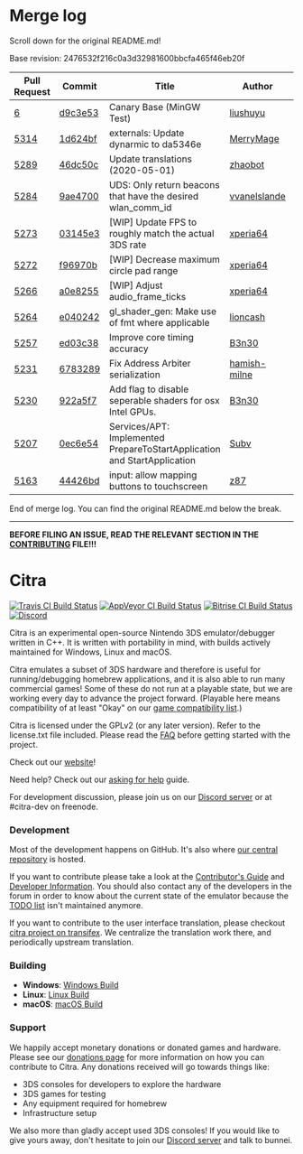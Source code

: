 # Merge log

Scroll down for the original README.md!

Base revision: 2476532f216c0a3d32981600bbcfa465f46eb20f

|Pull Request|Commit|Title|Author|Merged?|
|----|----|----|----|----|
|[6](https://github.com/citra-emu/citra-canary/pull/6)|[d9c3e53](https://github.com/citra-emu/citra-canary/pull/6/files/)|Canary Base (MinGW Test)|[liushuyu](https://github.com/liushuyu)|Yes|
|[5314](https://github.com/citra-emu/citra/pull/5314)|[1d624bf](https://github.com/citra-emu/citra/pull/5314/files/)|externals: Update dynarmic to da5346e|[MerryMage](https://github.com/MerryMage)|Yes|
|[5289](https://github.com/citra-emu/citra/pull/5289)|[46dc50c](https://github.com/citra-emu/citra/pull/5289/files/)|Update translations (2020-05-01)|[zhaobot](https://github.com/zhaobot)|Yes|
|[5284](https://github.com/citra-emu/citra/pull/5284)|[9ae4700](https://github.com/citra-emu/citra/pull/5284/files/)|UDS: Only return beacons that have the desired wlan_comm_id|[vvanelslande](https://github.com/vvanelslande)|Yes|
|[5273](https://github.com/citra-emu/citra/pull/5273)|[03145e3](https://github.com/citra-emu/citra/pull/5273/files/)|[WIP] Update FPS to roughly match the actual 3DS rate|[xperia64](https://github.com/xperia64)|Yes|
|[5272](https://github.com/citra-emu/citra/pull/5272)|[f96970b](https://github.com/citra-emu/citra/pull/5272/files/)|[WIP] Decrease maximum circle pad range|[xperia64](https://github.com/xperia64)|Yes|
|[5266](https://github.com/citra-emu/citra/pull/5266)|[a0e8255](https://github.com/citra-emu/citra/pull/5266/files/)|[WIP] Adjust audio_frame_ticks|[xperia64](https://github.com/xperia64)|Yes|
|[5264](https://github.com/citra-emu/citra/pull/5264)|[e040242](https://github.com/citra-emu/citra/pull/5264/files/)|gl_shader_gen: Make use of fmt where applicable|[lioncash](https://github.com/lioncash)|Yes|
|[5257](https://github.com/citra-emu/citra/pull/5257)|[ed03c38](https://github.com/citra-emu/citra/pull/5257/files/)|Improve core timing accuracy|[B3n30](https://github.com/B3n30)|Yes|
|[5231](https://github.com/citra-emu/citra/pull/5231)|[6783289](https://github.com/citra-emu/citra/pull/5231/files/)|Fix Address Arbiter serialization|[hamish-milne](https://github.com/hamish-milne)|Yes|
|[5230](https://github.com/citra-emu/citra/pull/5230)|[922a5f7](https://github.com/citra-emu/citra/pull/5230/files/)|Add flag to disable seperable shaders for osx Intel GPUs. |[B3n30](https://github.com/B3n30)|Yes|
|[5207](https://github.com/citra-emu/citra/pull/5207)|[0ec6e54](https://github.com/citra-emu/citra/pull/5207/files/)|Services/APT: Implemented PrepareToStartApplication and StartApplication|[Subv](https://github.com/Subv)|Yes|
|[5163](https://github.com/citra-emu/citra/pull/5163)|[44426bd](https://github.com/citra-emu/citra/pull/5163/files/)|input: allow mapping buttons to touchscreen|[z87](https://github.com/z87)|Yes|


End of merge log. You can find the original README.md below the break.

------

**BEFORE FILING AN ISSUE, READ THE RELEVANT SECTION IN THE [CONTRIBUTING](https://github.com/citra-emu/citra/wiki/Contributing#reporting-issues) FILE!!!**

Citra
==============
[![Travis CI Build Status](https://travis-ci.com/citra-emu/citra.svg?branch=master)](https://travis-ci.com/citra-emu/citra)
[![AppVeyor CI Build Status](https://ci.appveyor.com/api/projects/status/sdf1o4kh3g1e68m9?svg=true)](https://ci.appveyor.com/project/bunnei/citra)
[![Bitrise CI Build Status](https://app.bitrise.io/app/4ccd8e5720f0d13b/status.svg?token=H32TmbCwxb3OQ-M66KbAyw&branch=master)](https://app.bitrise.io/app/4ccd8e5720f0d13b)
[![Discord](https://img.shields.io/discord/220740965957107713?color=%237289DA&label=Citra&logo=discord&logoColor=white)](https://discord.gg/FAXfZV9)

Citra is an experimental open-source Nintendo 3DS emulator/debugger written in C++. It is written with portability in mind, with builds actively maintained for Windows, Linux and macOS.

Citra emulates a subset of 3DS hardware and therefore is useful for running/debugging homebrew applications, and it is also able to run many commercial games! Some of these do not run at a playable state, but we are working every day to advance the project forward. (Playable here means compatibility of at least "Okay" on our [game compatibility list](https://citra-emu.org/game).)

Citra is licensed under the GPLv2 (or any later version). Refer to the license.txt file included. Please read the [FAQ](https://citra-emu.org/wiki/faq/) before getting started with the project.

Check out our [website](https://citra-emu.org/)!

Need help? Check out our [asking for help](https://citra-emu.org/help/reference/asking/) guide.

For development discussion, please join us on our [Discord server](https://citra-emu.org/discord/) or at #citra-dev on freenode.

### Development

Most of the development happens on GitHub. It's also where [our central repository](https://github.com/citra-emu/citra) is hosted.

If you want to contribute please take a look at the [Contributor's Guide](https://github.com/citra-emu/citra/wiki/Contributing) and [Developer Information](https://github.com/citra-emu/citra/wiki/Developer-Information). You should also contact any of the developers in the forum in order to know about the current state of the emulator because the [TODO list](https://docs.google.com/document/d/1SWIop0uBI9IW8VGg97TAtoT_CHNoP42FzYmvG1F4QDA) isn't maintained anymore.

If you want to contribute to the user interface translation, please checkout [citra project on transifex](https://www.transifex.com/citra/citra). We centralize the translation work there, and periodically upstream translation.

### Building

* __Windows__: [Windows Build](https://github.com/citra-emu/citra/wiki/Building-For-Windows)
* __Linux__: [Linux Build](https://github.com/citra-emu/citra/wiki/Building-For-Linux)
* __macOS__: [macOS Build](https://github.com/citra-emu/citra/wiki/Building-for-macOS)


### Support
We happily accept monetary donations or donated games and hardware. Please see our [donations page](https://citra-emu.org/donate/) for more information on how you can contribute to Citra. Any donations received will go towards things like:
* 3DS consoles for developers to explore the hardware
* 3DS games for testing
* Any equipment required for homebrew
* Infrastructure setup

We also more than gladly accept used 3DS consoles! If you would like to give yours away, don't hesitate to join our [Discord server](https://citra-emu.org/discord/) and talk to bunnei.
